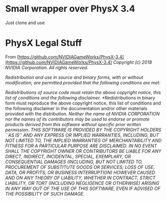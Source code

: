 # Small wrapper over PhysX 3.4
Just clone and use

# PhysX Legal Stuff
From [https://github.com/NVIDIAGameWorks/PhysX-3.4](https://github.com/NVIDIAGameWorks/PhysX-3.4)
*Copyright (c) 2018 NVIDIA Corporation. All rights reserved.*

*Redistribution and use in source and binary forms, with or without modification, are permitted provided that the following conditions are met:*

*Redistributions of source code must retain the above copyright notice, this list of conditions and the following disclaimer.*
*Redistributions in binary form must reproduce the above copyright notice, this list of conditions and the following disclaimer in the documentation and/or other materials provided with the distribution.
*Neither the name of NVIDIA CORPORATION nor the names of its contributors may be used to endorse or promote products derived from this software without specific prior written permission.*
*THIS SOFTWARE IS PROVIDED BY THE COPYRIGHT HOLDERS ``AS IS'' AND ANY EXPRESS OR IMPLIED WARRANTIES, INCLUDING, BUT NOT LIMITED TO, THE IMPLIED WARRANTIES OF MERCHANTABILITY AND FITNESS FOR A PARTICULAR PURPOSE ARE DISCLAIMED. IN NO EVENT SHALL THE COPYRIGHT OWNER OR CONTRIBUTORS BE LIABLE FOR ANY DIRECT, INDIRECT, INCIDENTAL, SPECIAL, EXEMPLARY, OR CONSEQUENTIAL DAMAGES (INCLUDING, BUT NOT LIMITED TO, PROCUREMENT OF SUBSTITUTE GOODS OR SERVICES; LOSS OF USE, DATA, OR PROFITS; OR BUSINESS INTERRUPTION) HOWEVER CAUSED AND ON ANY THEORY OF LIABILITY, WHETHER IN CONTRACT, STRICT LIABILITY, OR TORT (INCLUDING NEGLIGENCE OR OTHERWISE) ARISING IN ANY WAY OUT OF THE USE OF THIS SOFTWARE, EVEN IF ADVISED OF THE POSSIBILITY OF SUCH DAMAGE.*
